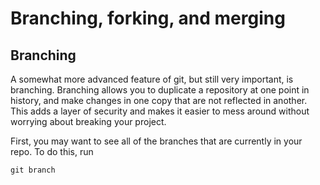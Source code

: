 # Branching, forking, and merging

## Branching

A somewhat more advanced feature of git, but still very important, is branching.
Branching allows you to duplicate a repository at one point in history, and
make changes in one copy that are not reflected in another. This adds a layer of
security and makes it easier to mess around without worrying about breaking your
project.

First, you may want to see all of the branches that are currently in your repo.
To do this, run

```shell
git branch
```
